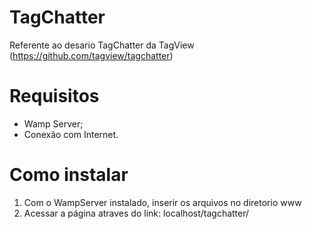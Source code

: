 # TagChatter
Referente ao desario TagChatter da TagView (https://github.com/tagview/tagchatter)

# Requisitos
* Wamp Server;
* Conexão com Internet.

# Como instalar
1. Com o WampServer instalado, inserir os arquivos no diretorio www
2. Acessar a página atraves do link: localhost/tagchatter/
